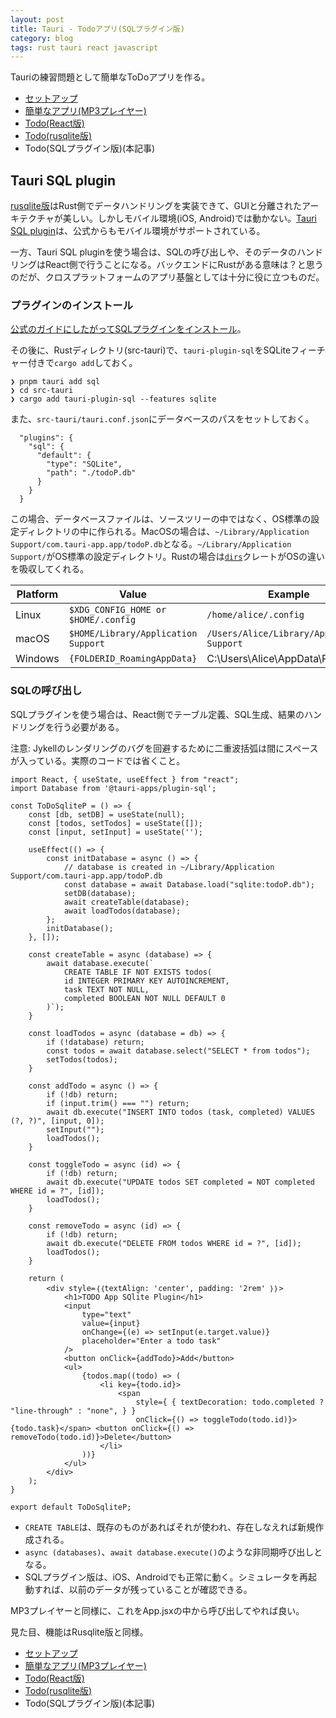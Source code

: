 ```yaml
---
layout: post
title: Tauri - Todoアプリ(SQLプラグイン版)
category: blog
tags: rust tauri react javascript
---
```


Tauriの練習問題として簡単なToDoアプリを作る。

* [セットアップ](../Tauri-Setup/)
* [簡単なアプリ(MP3プレイヤー)](../Tauri-Player1/)
* [Todo(React版)](../Tauri-Todo/)
* [Todo(rusqlite版)](../Tauri-Todo-Rusqlite/)
* Todo(SQLプラグイン版)(本記事)

## Tauri SQL plugin

[rusqlite版](Tauri-Todo-Rusqlite.md)はRust側でデータハンドリングを実装できて、GUIと分離されたアーキテクチャが美しい。しかしモバイル環境(iOS, Android)では動かない。[Tauri SQL plugin](https://tauri.app/ja/plugin/sql/)は、公式からもモバイル環境がサポートされている。

一方、Tauri SQL pluginを使う場合は、SQLの呼び出しや、そのデータのハンドリングはReact側で行うことになる。バックエンドにRustがある意味は？と思うのだが、クロスプラットフォームのアプリ基盤としては十分に役に立つものだ。

### プラグインのインストール

[公式のガイドにしたがってSQLプラグインをインストール](https://v2.tauri.app/plugin/sql/)。

その後に、Rustディレクトリ(src-tauri)で、`tauri-plugin-sql`をSQLiteフィーチャー付きで`cargo add`しておく。

```
❯ pnpm tauri add sql
❯ cd src-tauri
❯ cargo add tauri-plugin-sql --features sqlite
```

また、`src-tauri/tauri.conf.json`にデータベースのパスをセットしておく。

```
  "plugins": {
    "sql": {
      "default": {
        "type": "SQLite",
        "path": "./todoP.db"
      }
    }
  }
```

この場合、データベースファイルは、ソースツリーの中ではなく、OS標準の設定ディレクトリの中に作られる。MacOSの場合は、`~/Library/Application Support/com.tauri-app.app/todoP.db`となる。`~/Library/Application Support/`がOS標準の設定ディレクトリ。Rustの場合は[`dirs`](https://docs.rs/dirs/latest/dirs/)クレートがOSの違いを吸収してくれる。

| Platform | Value                               | Example                                    |
| -------- | ----------------------------------- | ------------------------------------------ |
| Linux    | `$XDG_CONFIG_HOME or $HOME/.config` | `/home/alice/.config`                      |
| macOS    | `$HOME/Library/Application Support` | `/Users/Alice/Library/Application Support` |
| Windows  | `{FOLDERID_RoamingAppData}`         | C:\Users\Alice\AppData\Roaming             |

### SQLの呼び出し

SQLプラグインを使う場合は、React側でテーブル定義、SQL生成、結果のハンドリングを行う必要がある。

注意: Jykellのレンダリングのバグを回避するために二重波括弧は間にスペースが入っている。実際のコードでは省くこと。

```
import React, { useState, useEffect } from "react";
import Database from '@tauri-apps/plugin-sql';

const ToDoSqliteP = () => {
    const [db, setDB] = useState(null);
    const [todos, setTodos] = useState([]);
    const [input, setInput] = useState('');

    useEffect(() => {
        const initDatabase = async () => {
            // database is created in ~/Library/Application Support/com.tauri-app.app/todoP.db
            const database = await Database.load("sqlite:todoP.db");
            setDB(database);
            await createTable(database);
            await loadTodos(database);
        };
        initDatabase();
    }, []);

    const createTable = async (database) => {
        await database.execute(`
            CREATE TABLE IF NOT EXISTS todos(
            id INTEGER PRIMARY KEY AUTOINCREMENT,
            task TEXT NOT NULL,
            completed BOOLEAN NOT NULL DEFAULT 0
        )`);
    }

    const loadTodos = async (database = db) => {
        if (!database) return;
        const todos = await database.select("SELECT * from todos");
        setTodos(todos);
    }

    const addTodo = async () => {
        if (!db) return;
        if (input.trim() === "") return;
        await db.execute("INSERT INTO todos (task, completed) VALUES (?, ?)", [input, 0]);
        setInput("");
        loadTodos();
    }

    const toggleTodo = async (id) => {
        if (!db) return;
        await db.execute("UPDATE todos SET completed = NOT completed WHERE id = ?", [id]);
        loadTodos();
    }

    const removeTodo = async (id) => {
        if (!db) return;
        await db.execute("DELETE FROM todos WHERE id = ?", [id]);
        loadTodos();
    }

    return (
        <div style=｛｛textAlign: 'center', padding: '2rem' ｝｝>
            <h1>TODO App SQlite Plugin</h1>
            <input
                type="text"
                value={input}
                onChange={(e) => setInput(e.target.value)}
                placeholder="Enter a todo task"
            />
            <button onClick={addTodo}>Add</button>
            <ul>
                {todos.map((todo) => (
                    <li key={todo.id}>
                        <span
                            style={ { textDecoration: todo.completed ? "line-through" : "none", } }
                            onClick={() => toggleTodo(todo.id)}>{todo.task}</span> <button onClick={() => removeTodo(todo.id)}>Delete</button>
                    </li>
                ))}
            </ul>
        </div>
    );
}

export default ToDoSqliteP;
```

* `CREATE TABLE`は、既存のものがあればそれが使われ、存在しなえれば新規作成される。
* `async (databases)`、`await database.execute()`のような非同期呼び出しとなる。
* SQLプラグイン版は、iOS、Androidでも正常に動く。シミュレータを再起動すれば、以前のデータが残っていることが確認できる。


MP3プレイヤーと同様に、これをApp.jsxの中から呼び出してやれば良い。

見た目、機能はRusqlite版と同様。


* [セットアップ](../Tauri-Setup/)
* [簡単なアプリ(MP3プレイヤー)](../Tauri-Player1/)
* [Todo(React版)](../Tauri-Todo/)
* [Todo(rusqlite版)](../Tauri-Todo-Rusqlite/)
* Todo(SQLプラグイン版)(本記事)